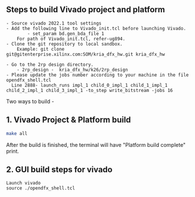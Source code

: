 ## Steps to build Vivado project and platform 
```
- Source vivado 2022.1 tool settings
- Add the following line to Vivado_init.tcl before launching Vivado.
       	- set_param bd.gen_bda_file 1
	For path of Vivado_init.tcl, refer-ug894.
- Clone the git repository to local sandbox.
	Example: git clone git@gitenterprise.xilinx.com:SOM/kria_dfx_hw.git kria_dfx_hw
	
- Go to the 2rp design directory.
	- 2rp_design -  kria_dfx_hw/k26/2rp_design
- Please update the jobs number according to your machine in the file opendfx_shell.tcl
  Line 2888- launch_runs impl_1 child_0_impl_1 child_1_impl_1 child_2_impl_1 child_3_impl_1 -to_step write_bitstream -jobs 16

```

Two ways to build -
## 1. Vivado Project & Platform build

```bash
make all
```
After the build is finished, the terminal will have "Platform build complete" print. 

## 2. GUI build steps for vivado
```
Launch vivado 
source ./opendfx_shell.tcl 
```
